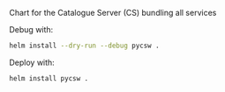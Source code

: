Chart for the Catalogue Server (CS) bundling all services

Debug with:

```bash
helm install --dry-run --debug pycsw .
```

Deploy with:

```bash
helm install pycsw .
```
